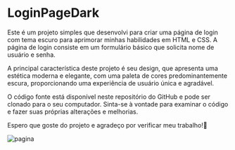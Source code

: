 # LoginPageDark

Este é um projeto simples que desenvolvi para criar uma página de login com tema escuro para aprimorar minhas habilidades em HTML e CSS. A página de login consiste em um formulário básico que solicita nome de usuário e senha.

A principal característica deste projeto é seu design, que apresenta uma estética moderna e elegante, com uma paleta de cores predominantemente escura, proporcionando uma experiência de usuário única e agradável.

O código fonte está disponível neste repositório do GitHub e pode ser clonado para o seu computador. Sinta-se à vontade para examinar o código e fazer suas próprias alterações e melhorias.

Espero que goste do projeto e agradeço por verificar meu trabalho!🖖

![pagina](file:///home/diegosant7/Imagens/ladingPageDarkpng)
